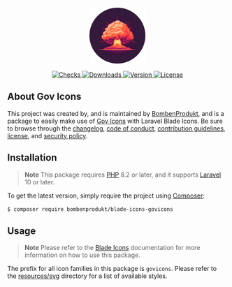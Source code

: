 <p align="center">
    <a href="https://bombenprodukt.com" target="_blank">
        <img src="https://raw.githubusercontent.com/BombenProdukt/assets/main/logo-text.svg" width="128" alt="BombenProdukt Logo" />
    </a>
</p>

<p align="center">
    <a href="https://github.com/BombenProdukt/blade-icons-govicons/actions">
        <img src="https://badge.sh/github/check-runs/BombenProdukt/blade-icons-govicons" alt="Checks" />
    </a>
    <a href="https://packagist.org/packages/bombenprodukt/blade-icons-govicons">
        <img src="https://badge.sh/packagist/downloads/BombenProdukt/blade-icons-govicons" alt="Downloads" />
    </a>
    <a href="https://packagist.org/packages/bombenprodukt/blade-icons-govicons">
        <img src="https://badge.sh/packagist/version/BombenProdukt/blade-icons-govicons" alt="Version" />
    </a>
    <a href="https://packagist.org/packages/bombenprodukt/blade-icons-govicons">
        <img src="https://badge.sh/packagist/license/BombenProdukt/blade-icons-govicons" alt="License" />
    </a>
</p>

## About Gov Icons

This project was created by, and is maintained by [BombenProdukt](https://github.com/BombenProdukt), and is a package to easily make use of [Gov Icons](https://github.com/540co/govicons) with Laravel Blade Icons. Be sure to browse through the [changelog](CHANGELOG.md), [code of conduct](.github/CODE_OF_CONDUCT.md), [contribution guidelines](.github/CONTRIBUTING.md), [license](LICENSE), and [security policy](.github/SECURITY.md).

## Installation

> **Note**
> This package requires [PHP](https://www.php.net/) 8.2 or later, and it supports [Laravel](https://laravel.com/) 10 or later.

To get the latest version, simply require the project using [Composer](https://getcomposer.org/):

```bash
$ composer require bombenprodukt/blade-icons-govicons
```

## Usage

> **Note**
> Please refer to the [Blade Icons](https://github.com/BombenProdukt/blade-icons) documentation for more information on how to use this package.

The prefix for all icon families in this package is `govicons`. Please refer to the [resources/svg](/resources/svg) directory for a list of available styles.
